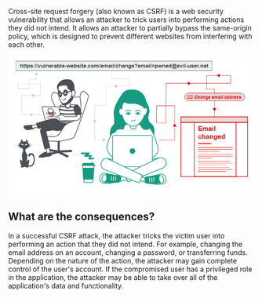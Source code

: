 Cross-site request forgery (also known as CSRF) is a web security vulnerability that allows an attacker to trick users into performing actions they did not intend. It allows an attacker to partially bypass the same-origin policy, which is designed to prevent different websites from interfering with each other.

![image](images/20241223104311.png)

## What are the consequences?
In a successful CSRF attack, the attacker tricks the victim user into performing an action that they did not intend. For example, changing the email address on an account, changing a password, or transferring funds. Depending on the nature of the action, the attacker may gain complete control of the user's account. If the compromised user has a privileged role in the application, the attacker may be able to take over all of the application's data and functionality.